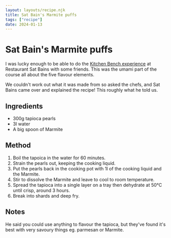 ```yaml
---
layout: layouts/recipe.njk
title: Sat Bain's Marmite puffs
tags: ["recipe"]
date: 2024-01-13
---
```


# Sat Bain's Marmite puffs

I was lucky enough to be able to do the [Kitchen Bench experience](https://www.restaurantsatbains.com/dining/#kitchen-bench) at Restaurant Sat Bains with some friends.
This was the umami part of the course all about the five flavour elements.

We couldn't work out what it was made from so asked the chefs, and Sat Bains came over and explained the recipe!
This roughly what he told us.

## Ingredients

- 300g tapioca pearls
- 3l water
- A big spoon of Marmite

## Method

1. Boil the tapoica in the water for 60 minutes.
2. Strain the pearls out, keeping the cooking liquid.
3. Put the pearls back in the cooking pot with 1l of the cooking liquid and the Marmite.
4. Stir to dissolve the Marmite and leave to cool to room temperature.
5. Spread the tapioca into a single layer on a tray then dehydrate at 50°C until crisp, around 3 hours.
6. Break into shards and deep fry.

## Notes

He said you could use anything to flavour the tapioca, but they've found it's best with very savoury things eg. parmesan or Marmite.
